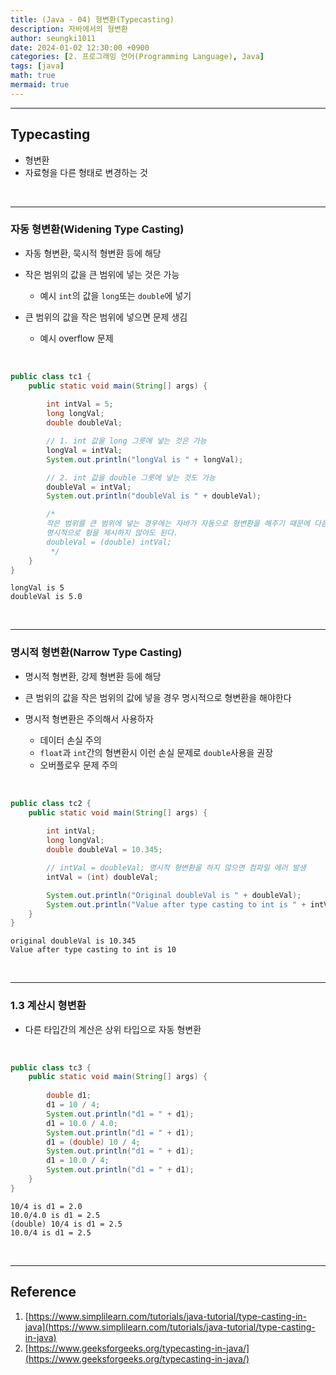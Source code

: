 ```yaml
---
title: (Java - 04) 형변환(Typecasting)
description: 자바에서의 형변환
author: seungki1011
date: 2024-01-02 12:30:00 +0900
categories: [2. 프로그래밍 언어(Programming Language), Java]
tags: [java]
math: true
mermaid: true
---
```


---

## Typecasting

* 형변환
* 자료형을 다른 형태로 변경하는 것

<br>

---

### 자동 형변환(Widening Type Casting)

* 자동 형변환, 묵시적 형변환 등에 해당



* 작은 범위의 값을 큰 범위에 넣는 것은 가능
  * 예시 ```int```의 값을 ```long```또는 ```double```에 넣기



* 큰 범위의 값을 작은 범위에 넣으면 문제 생김
  * 예시 overflow 문제

<br>

```java
public class tc1 {
    public static void main(String[] args) {
      
        int intVal = 5;
        long longVal;
        double doubleVal;

        // 1. int 값을 long 그릇에 넣는 것은 가능
        longVal = intVal;
        System.out.println("longVal is " + longVal);

        // 2. int 값을 double 그릇에 넣는 것도 가능
        doubleVal = intVal;
        System.out.println("doubleVal is " + doubleVal);

        /*
        작은 범위를 큰 범위에 넣는 경우에는 자바가 자동으로 형변환을 해주기 때문에 다음과 같이
        명시적으로 형을 제시하지 않아도 된다.
        doubleVal = (double) intVal;
         */
    }
}
```

```
longVal is 5
doubleVal is 5.0
```

<br>

---

### 명시적 형변환(Narrow Type Casting)

* 명시적 형변환, 강제 형변환 등에 해당
* 큰 범위의 값을 작은 범위의 값에 넣을 경우 명시적으로 형변환을 해야한다



* 명시적 형변환은 주의해서 사용하자
  * 데이터 손실 주의
  * ```float```과 ```int```간의 형변환시 이런 손실 문제로 ```double```사용을 권장
  * 오버플로우 문제 주의

<br>

```java
public class tc2 {
    public static void main(String[] args) {
      
        int intVal;
        long longVal;
        double doubleVal = 10.345;

        // intVal = doubleVal; 명시적 형변환을 하지 않으면 컴파일 에러 발생
        intVal = (int) doubleVal;

        System.out.println("Original doubleVal is " + doubleVal);
        System.out.println("Value after type casting to int is " + intVal);
    }
}
```

```
original doubleVal is 10.345
Value after type casting to int is 10
```

<br>

---

### 1.3 계산시 형변환

* 다른 타입간의 계산은 상위 타입으로 자동 형변환

<br>

```java
public class tc3 {
    public static void main(String[] args) {
      
        double d1;
        d1 = 10 / 4;
        System.out.println("d1 = " + d1);
        d1 = 10.0 / 4.0;
        System.out.println("d1 = " + d1);
        d1 = (double) 10 / 4;
        System.out.println("d1 = " + d1);
        d1 = 10.0 / 4;
        System.out.println("d1 = " + d1);
    }
}
```

```
10/4 is d1 = 2.0
10.0/4.0 is d1 = 2.5
(double) 10/4 is d1 = 2.5
10.0/4 is d1 = 2.5
```

<br>

---

## Reference

1. [https://www.simplilearn.com/tutorials/java-tutorial/type-casting-in-java](https://www.simplilearn.com/tutorials/java-tutorial/type-casting-in-java)
2. [https://www.geeksforgeeks.org/typecasting-in-java/](https://www.geeksforgeeks.org/typecasting-in-java/)